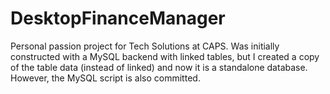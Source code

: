 # DesktopFinanceManager
Personal passion project for Tech Solutions at CAPS.
Was initially constructed with a MySQL backend with linked tables, but I created a copy of the table data (instead of linked) and now it is a standalone database. However, the MySQL script is also committed.
